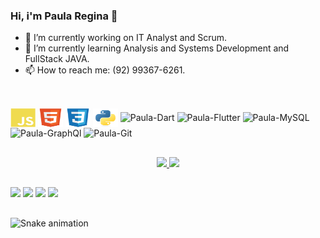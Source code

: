 ### Hi, i'm Paula Regina 👋

- 🔭 I’m currently working on IT Analyst and Scrum.
- 🌱 I’m currently learning Analysis and Systems Development and FullStack JAVA.
- 📫 How to reach me: (92) 99367-6261.

 ##
  
<div style="display: inline_block"><br>
  <img align="center" alt="Paula-Js" height="30" width="40" src="https://raw.githubusercontent.com/devicons/devicon/master/icons/javascript/javascript-plain.svg">
  <img align="center" alt="Paula-HTML" height="30" width="40" src="https://raw.githubusercontent.com/devicons/devicon/master/icons/html5/html5-original.svg">
  <img align="center" alt="Paula-CSS" height="30" width="40" src="https://raw.githubusercontent.com/devicons/devicon/master/icons/css3/css3-original.svg">
  <img align="center" alt="Paula-Python" height="30" width="40" src="https://raw.githubusercontent.com/devicons/devicon/master/icons/python/python-original.svg">
  <img align="center" alt="Paula-Dart" height="30" width="55" src="https://cdn.jsdelivr.net/gh/devicons/devicon/icons/dart/dart-original.svg">
  <img align="center" alt="Paula-Flutter" height="30" width="55" src="https://cdn.jsdelivr.net/gh/devicons/devicon/icons/flutter/flutter-original.svg">
  <img align="center" alt="Paula-MySQL" height="50" width="55" src="https://cdn.jsdelivr.net/gh/devicons/devicon/icons/mysql/mysql-original-wordmark.svg">  
  <img align="center" alt="Paula-GraphQl" height="45" width="55" src="https://cdn.jsdelivr.net/gh/devicons/devicon/icons/graphql/graphql-plain-wordmark.svg">
  <img align="center" alt="Paula-Git" height="50" width="55" src="https://cdn.jsdelivr.net/gh/devicons/devicon/icons/git/git-original-wordmark.svg">
</div>

##

<div align="center">
  <a href="https://https://github.com/paularegiina">
  <img height="150em" src="https://github-readme-stats.vercel.app/api?username=paularegiina&show_icons=true&theme=dracula&include_all_commits=true&count_private=true"/>
  <img height="150em" src="https://github-readme-stats.vercel.app/api/top-langs/?username=paularegiina&layout=compact&langs_count=7&theme=dracula"/>
</div>
  
##

<div> 
  <a href="https://www.instagram.com/paularegiina/" target="_blank"><img src="https://img.shields.io/badge/-Instagram-%23E4405F?style=for-the-badge&logo=instagram&logoColor=white" target="_blank"></a>
  <a href = "mailto:pregiina@gmail.com"><img src="https://img.shields.io/badge/-Gmail-%23333?style=for-the-badge&logo=gmail&logoColor=white" target="_blank"></a>
  <a href="https://www.linkedin.com/in/paula-regiina/" target="_blank"><img src="https://img.shields.io/badge/-LinkedIn-%230077B5?style=for-the-badge&logo=linkedin&logoColor=white" target="_blank"></a> 
  <a href="https://www.youtube.com/channel/UCHi5B3d6pon64rx1eeUAb1Q" target="_blank"><img src="https://img.shields.io/badge/YouTube-FF0000?style=for-the-badge&logo=youtube&logoColor=white" target="_blank"></a>
</div>

##

![Snake animation](https://github.com/paularegiina/paularegiina/blob/output/github-contribution-grid-snake.svg)
